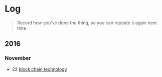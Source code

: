 # Log

> Record how you've done the thing, so you can repeate it again next time

## 2016
### November
* 22 [block chain technology](11/22.md)

